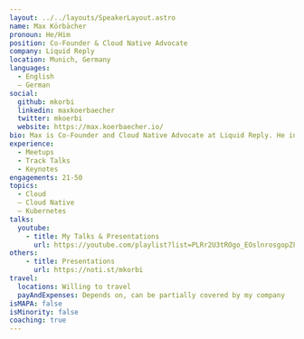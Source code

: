 ```yaml
---
layout: ../../layouts/SpeakerLayout.astro
name: Max Körbächer
pronoun: He/Him
position: Co-Founder & Cloud Native Advocate
company: Liquid Reply
location: Munich, Germany
languages:
  - English
  – German
social:
  github: mkorbi
  linkedin: maxkoerbaecher
  twitter: mkoerbi
  website: https://max.koerbaecher.io/
bio: Max is Co-Founder and Cloud Native Advocate at Liquid Reply. He initiated the CNCF Environmental Sustainability Technical Advisory Group and serves as the Co-Chair. For 2,5 years, he worked within the Kubernetes release team and is part of different Advisory Boards. His focus is on designing and building cloud-native solutions on/with Kubernetes and platform engineering to simplify the current challenges of complex systems. 
experience:
  - Meetups
  - Track Talks
  - Keynotes
engagements: 21-50
topics:
  - Cloud
  – Cloud Native
  – Kubernetes
talks:
  youtube:
    - title: My Talks & Presentations
      url: https://youtube.com/playlist?list=PLRr2U3tROgo_EOslnrosgopZFoXZ4u_JT    
others:
    - title: Presentations
      url: https://noti.st/mkorbi
travel:
  locations: Willing to travel 
  payAndExpenses: Depends on, can be partially covered by my company
isMAPA: false
isMinority: false
coaching: true
---
```

